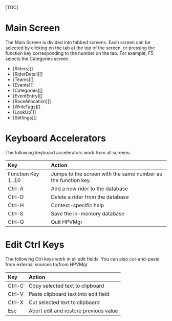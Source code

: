 [TOC]

# Main Screen
The Main Screen is divided into tabbed screens.  Each screen can be selected by clicking on the tab at the top of the screen, or pressing the function key corresponding to the number on the tab.  For example, F5 selects the Categories screen.

* [Riders][]
* [RiderDetail][]
* [Teams][]
* [Events][]
* [Categories][]
* [EventEntry][]
* [RaceAllocation][]
* [WriteTags][]
* [LookUp][]
* [Settings][]

# Keyboard Accelerators

The following keyboard accelerators work from all screens:

Key|Action
:--|:-----
Function Key 1..10|Jumps to the screen with the same number as the function key.
Ctrl-A|Add a new rider to the database
Ctrl-D|Delete a rider from the database
Ctrl-H|Context-specific help
Ctrl-S|Save the in-memory database
Ctrl-Q|Quit HPVMgr

# Edit Ctrl Keys

The following Ctrl keys work in all edit fields.  You can also cut-and-paste from external sources to/from HPVMgr.

Key|Action
:--|:-----
Ctrl-C|Copy selected text to clipboard
Ctrl-V|Paste clipboard text into edit field
Ctrl-X|Cut selected text to clipboard
Esc|Abort edit and restore previous value
